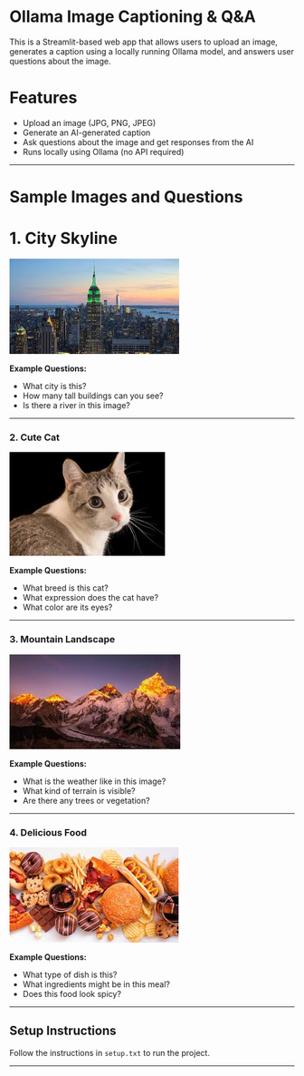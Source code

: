 
# Ollama Image Captioning & Q&A

This is a Streamlit-based web app that allows users to upload an image, generates a caption using a locally running Ollama model, and answers user questions about the image.

# Features
- Upload an image (JPG, PNG, JPEG)
- Generate an AI-generated caption
- Ask questions about the image and get responses from the AI
- Runs locally using Ollama (no API required)

---

# Sample Images and Questions

# 1. City Skyline
![City Skyline](Sample_images/city.jpg)

**Example Questions:**
- What city is this?
- How many tall buildings can you see?
- Is there a river in this image?

---

### **2. Cute Cat**
![Cute Cat](Sample_images/cat.jpg)

**Example Questions:**
- What breed is this cat?
- What expression does the cat have?
- What color are its eyes?

---

### **3. Mountain Landscape**
![Mountain](Sample_images/mountain.jpg)

**Example Questions:**
- What is the weather like in this image?
- What kind of terrain is visible?
- Are there any trees or vegetation?

---

### **4. Delicious Food**
![Delicious Food](Sample_images/food.jpg)

**Example Questions:**
- What type of dish is this?
- What ingredients might be in this meal?
- Does this food look spicy?


---

## Setup Instructions
Follow the instructions in `setup.txt` to  run the project.

---


